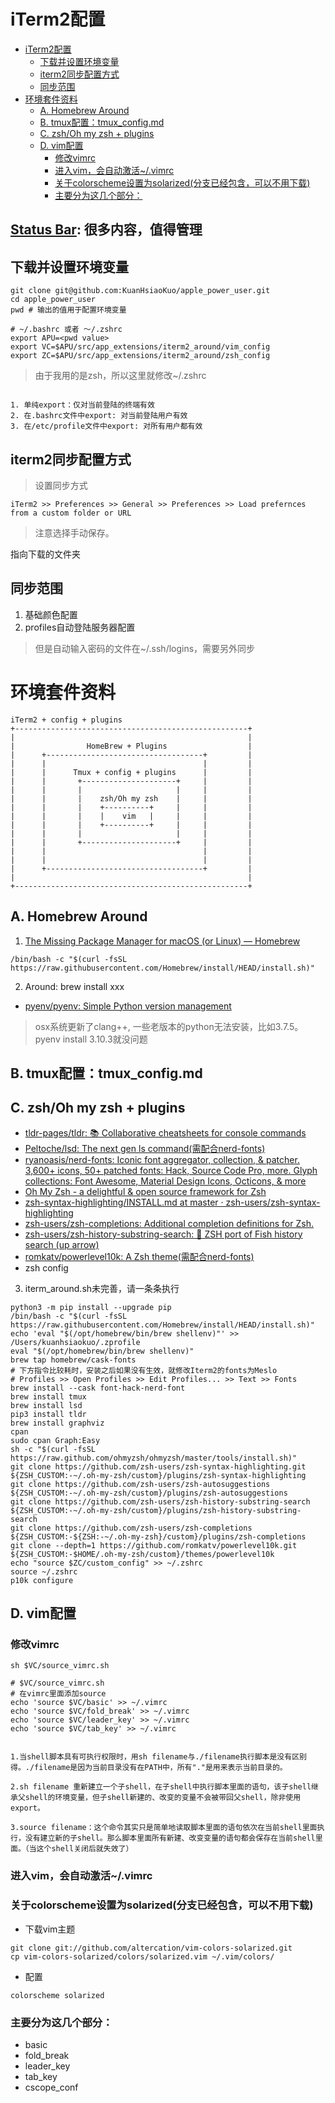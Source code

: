 # iTerm2配置

<!--ts-->
* [iTerm2配置](#iterm2配置)
   * [下载并设置环境变量](#下载并设置环境变量)
   * [iterm2同步配置方式](#iterm2同步配置方式)
   * [同步范围](#同步范围)
* [环境套件资料](#环境套件资料)
   * [A. Homebrew Around](#a-homebrew-around)
   * [B. tmux配置：tmux_config.md](#b-tmux配置tmux_configmd)
   * [C. zsh/Oh my zsh + plugins](#c-zshoh-my-zsh--plugins)
   * [D. vim配置](#d-vim配置)
      * [修改vimrc](#修改vimrc)
      * [进入vim，会自动激活~/.vimrc](#进入vim会自动激活vimrc)
      * [关于colorscheme设置为solarized(分支已经包含，可以不用下载)](#关于colorscheme设置为solarized分支已经包含可以不用下载)
      * [主要分为这几个部分：](#主要分为这几个部分)

<!-- Created by https://github.com/ekalinin/github-markdown-toc -->
<!-- Added by: runner, at: Fri Sep  9 13:27:16 UTC 2022 -->

<!--te-->

## [Status Bar](https://iterm2.com/documentation-status-bar.html): 很多内容，值得管理

## 下载并设置环境变量

```shell
git clone git@github.com:KuanHsiaoKuo/apple_power_user.git
cd apple_power_user
pwd # 输出的值用于配置环境变量
```

```shell
# ~/.bashrc 或者 ～/.zshrc
export APU=<pwd value>
export VC=$APU/src/app_extensions/iterm2_around/vim_config
export ZC=$APU/src/app_extensions/iterm2_around/zsh_config
```

> 由于我用的是zsh，所以这里就修改~/.zshrc

```admonish tip title='三种设置环境变量的区别'

1. 单纯export：仅对当前登陆的终端有效
2. 在.bashrc文件中export: 对当前登陆用户有效
3. 在/etc/profile文件中export: 对所有用户都有效

```

## iterm2同步配置方式

> 设置同步方式
```none
iTerm2 >> Preferences >> General >> Preferences >> Load prefernces from a custom folder or URL
```

> 注意选择手动保存。

指向下载的文件夹

## 同步范围

1. 基础颜色配置
2. profiles自动登陆服务器配置

> 但是自动输入密码的文件在~/.ssh/logins，需要另外同步

# 环境套件资料

```kroki-svgbob
iTerm2 + config + plugins
+----------------------------------------------------+
|                                                    |
|                HomeBrew + Plugins                  |
|      +-----------------------------------+         |
|      |                                   |         |
|      |      Tmux + config + plugins      |         |
|      |       +---------------------+     |         |
|      |       |                     |     |         |
|      |       |    zsh/Oh my zsh    |     |         |
|      |       |    +----------+     |     |         |
|      |       |    |    vim   |     |     |         |
|      |       |    +----------+     |     |         |
|      |       |                     |     |         |
|      |       +---------------------+     |         |
|      |                                   |         |
|      |                                   |         |
|      +-----------------------------------+         |
|                                                    |
+----------------------------------------------------+
```

## A. Homebrew Around

1. [The Missing Package Manager for macOS (or Linux) — Homebrew](https://brew.sh/)

```
/bin/bash -c "$(curl -fsSL https://raw.githubusercontent.com/Homebrew/install/HEAD/install.sh)"
```

2. Around: brew install xxx

- [pyenv/pyenv: Simple Python version management](https://github.com/pyenv/pyenv)

> osx系统更新了clang++, 一些老版本的python无法安装，比如3.7.5。 pyenv install 3.10.3就没问题

## B. tmux配置：tmux_config.md

## C. zsh/Oh my zsh + plugins

- [tldr-pages/tldr: 📚 Collaborative cheatsheets for console commands](https://github.com/tldr-pages/tldr)
- [Peltoche/lsd: The next gen ls command(需配合nerd-fonts)](https://github.com/Peltoche/lsd)
- [ryanoasis/nerd-fonts: Iconic font aggregator, collection, & patcher. 3,600+ icons, 50+ patched fonts: Hack, Source Code Pro, more. Glyph collections: Font Awesome, Material Design Icons, Octicons, & more](https://github.com/ryanoasis/nerd-fonts)
- [Oh My Zsh - a delightful & open source framework for Zsh](https://ohmyz.sh/)
- [zsh-syntax-highlighting/INSTALL.md at master · zsh-users/zsh-syntax-highlighting](https://github.com/zsh-users/zsh-syntax-highlighting/blob/master/INSTALL.md)
- [zsh-users/zsh-completions: Additional completion definitions for Zsh.](https://github.com/zsh-users/zsh-completions)
- [zsh-users/zsh-history-substring-search: 🐠 ZSH port of Fish history search (up arrow)](https://github.com/zsh-users/zsh-history-substring-search)
- [romkatv/powerlevel10k: A Zsh theme(需配合nerd-fonts)](https://github.com/romkatv/powerlevel10k#oh-my-zsh)
- zsh config

3. iterm_around.sh未完善，请一条条执行

```shell
python3 -m pip install --upgrade pip
/bin/bash -c "$(curl -fsSL https://raw.githubusercontent.com/Homebrew/install/HEAD/install.sh)"
echo 'eval "$(/opt/homebrew/bin/brew shellenv)"' >> /Users/kuanhsiaokuo/.zprofile
eval "$(/opt/homebrew/bin/brew shellenv)"
brew tap homebrew/cask-fonts
# 下方指令比较耗时，安装之后如果没有生效，就修改Iterm2的fonts为Meslo
# Profiles >> Open Profiles >> Edit Profiles... >> Text >> Fonts
brew install --cask font-hack-nerd-font
brew install tmux
brew install lsd
pip3 install tldr
brew install graphviz
cpan
sudo cpan Graph:Easy
sh -c "$(curl -fsSL https://raw.github.com/ohmyzsh/ohmyzsh/master/tools/install.sh)"
git clone https://github.com/zsh-users/zsh-syntax-highlighting.git ${ZSH_CUSTOM:-~/.oh-my-zsh/custom}/plugins/zsh-syntax-highlighting
git clone https://github.com/zsh-users/zsh-autosuggestions ${ZSH_CUSTOM:-~/.oh-my-zsh/custom}/plugins/zsh-autosuggestions
git clone https://github.com/zsh-users/zsh-history-substring-search ${ZSH_CUSTOM:-~/.oh-my-zsh/custom}/plugins/zsh-history-substring-search
git clone https://github.com/zsh-users/zsh-completions ${ZSH_CUSTOM:-${ZSH:-~/.oh-my-zsh}/custom}/plugins/zsh-completions
git clone --depth=1 https://github.com/romkatv/powerlevel10k.git ${ZSH_CUSTOM:-$HOME/.oh-my-zsh/custom}/themes/powerlevel10k
echo "source $ZC/custom_config" >> ~/.zshrc
source ~/.zshrc
p10k configure

```

## D. vim配置

### 修改vimrc

```shell
sh $VC/source_vimrc.sh
```

```shell
# $VC/source_vimrc.sh
# 在vimrc里面添加source
echo 'source $VC/basic' >> ~/.vimrc
echo 'source $VC/fold_break' >> ~/.vimrc
echo 'source $VC/leader_key' >> ~/.vimrc
echo 'source $VC/tab_key' >> ~/.vimrc
```

```admonish tip title='source filename 与 sh filename 及./filename执行脚本的区别在那里呢？'

1.当shell脚本具有可执行权限时，用sh filename与./filename执行脚本是没有区别得。./filename是因为当前目录没有在PATH中，所有"."是用来表示当前目录的。

2.sh filename 重新建立一个子shell，在子shell中执行脚本里面的语句，该子shell继承父shell的环境变量，但子shell新建的、改变的变量不会被带回父shell，除非使用export。

3.source filename：这个命令其实只是简单地读取脚本里面的语句依次在当前shell里面执行，没有建立新的子shell。那么脚本里面所有新建、改变变量的语句都会保存在当前shell里面。（当这个shell关闭后就失效了）
```

### 进入vim，会自动激活~/.vimrc

### 关于colorscheme设置为solarized(分支已经包含，可以不用下载)

- 下载vim主题

```
git clone git://github.com/altercation/vim-colors-solarized.git  
cp vim-colors-solarized/colors/solarized.vim ~/.vim/colors/ 
```

- 配置

```
colorscheme solarized 
```

### 主要分为这几个部分：

- basic
- fold_break
- leader_key
- tab_key
- cscope_conf